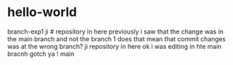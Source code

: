 # hello-world
 branch-exp1
ji # repository in here 
previously i saw that the change was in the main branch and not the branch 1 does that mean that commit changes was at the wrong branch? 
ji  repository in here 
ok i was editing in hte main bracnh gotch ya ! 
main
